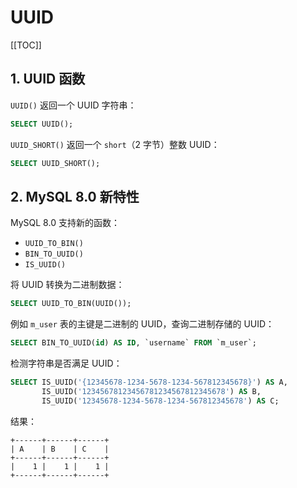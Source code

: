 # UUID

[[TOC]]

## 1. UUID 函数

`UUID()` 返回一个 UUID 字符串：

```sql
SELECT UUID();
```

`UUID_SHORT()` 返回一个 `short`（2 字节）整数 UUID：

```sql
SELECT UUID_SHORT();
```

## 2. MySQL 8.0 新特性

MySQL 8.0 支持新的函数：

- `UUID_TO_BIN()`
- `BIN_TO_UUID()`
- `IS_UUID()`

将 UUID 转换为二进制数据：

```sql
SELECT UUID_TO_BIN(UUID());
```

例如 `m_user` 表的主键是二进制的 UUID，查询二进制存储的 UUID：

```sql
SELECT BIN_TO_UUID(id) AS ID, `username` FROM `m_user`;
```

检测字符串是否满足 UUID：

```sql
SELECT IS_UUID('{12345678-1234-5678-1234-567812345678}') AS A,
       IS_UUID('12345678123456781234567812345678') AS B,
       IS_UUID('12345678-1234-5678-1234-567812345678') AS C;
```

结果：

```console
+------+------+------+
| A    | B    | C    |
+------+------+------+
|    1 |    1 |    1 |
+------+------+------+
```
